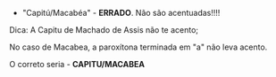 * "Capitú/Macabéa" - **ERRADO**. Não são acentuadas!!!!

Dica: A Capitu de Machado de Assis não te acento;

No caso de Macabea, a paroxítona terminada em "a" não leva acento.

O correto seria - **CAPITU/MACABEA**